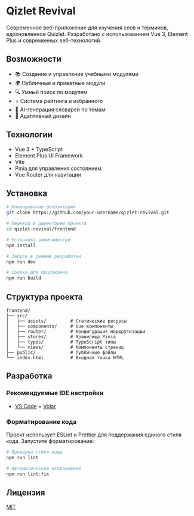 # Qizlet Revival

Современное веб-приложение для изучения слов и терминов, вдохновленное Quizlet. Разработано с использованием Vue 3, Element Plus и современных веб-технологий.

## Возможности

- 📚 Создание и управление учебными модулями
- 🌍 Публичные и приватные модули
- 🔍 Умный поиск по модулям
- ⭐ Система рейтинга и избранного
- 🤖 AI-генерация словарей по темам
- 📱 Адаптивный дизайн

## Технологии

- Vue 3 + TypeScript
- Element Plus UI Framework
- Vite
- Pinia для управления состоянием
- Vue Router для навигации

## Установка

```bash
# Клонирование репозитория
git clone https://github.com/your-username/qizlet-revival.git

# Переход в директорию проекта
cd qizlet-revival/frontend

# Установка зависимостей
npm install

# Запуск в режиме разработки
npm run dev

# Сборка для продакшена
npm run build
```

## Структура проекта

```
frontend/
├── src/
│   ├── assets/         # Статические ресурсы
│   ├── components/     # Vue компоненты
│   ├── router/         # Конфигурация маршрутизации
│   ├── stores/         # Хранилища Pinia
│   ├── types/          # TypeScript типы
│   └── views/          # Компоненты страниц
├── public/             # Публичные файлы
└── index.html          # Входная точка HTML
```

## Разработка

### Рекомендуемые IDE настройки

- [VS Code](https://code.visualstudio.com/) + [Volar](https://marketplace.visualstudio.com/items?itemName=Vue.volar)

### Форматирование кода

Проект использует ESLint и Prettier для поддержания единого стиля кода. Запустите форматирование:

```bash
# Проверка стиля кода
npm run lint

# Автоматическое исправление
npm run lint:fix
```

## Лицензия

[MIT](LICENSE) 